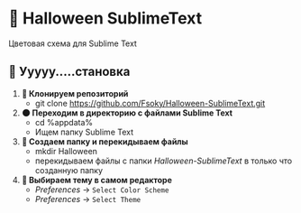 # 🎃 Halloween SublimeText
Цветовая схема для Sublime Text

## 👻 Ууууу.....становка

1. **🔮 Клонируем репозиторий**
    * git clone https://github.com/Fsoky/Halloween-SublimeText.git
2. **🌑 Переходим в директорию с файлами Sublime Text**
    * cd %appdata%
    * Ищем папку Sublime Text
3. **🦇 Создаем папку и перекидываем файлы**
    * mkdir Halloween
    * перекидываем файлы с папки *Halloween-SublimeText* в только что созданную папку
4. **🍂 Выбираем тему в самом редакторе**
    * *Preferences* -> `Select Color Scheme`
    * *Preferences* -> `Select Theme`
